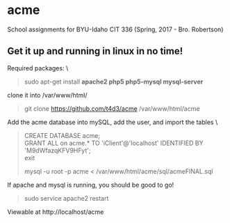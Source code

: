 # acme
School assignments for BYU-Idaho CIT 336 (Spring, 2017 - Bro. Robertson)

Get it up and running in linux in no time!
---
Required packages: \
> sudo apt-get install __apache2 php5 php5-mysql mysql-server__

clone it into /var/www/html/
> git clone https://github.com/t4d3/acme /var/www/html/acme

Add the acme database into mySQL, add the user, and import the tables \
> CREATE DATABASE acme; \
> GRANT ALL on acme.* TO 'iClient'@'localhost' IDENTIFIED BY 'M9dWfazqKFV9HFyt'; \
> exit
>
> mysql -u root -p acme < /var/www/html/acme/sql/acmeFINAL.sql

If apache and mysql is running, you should be good to go!
> sudo service apache2 restart

Viewable at http://localhost/acme
